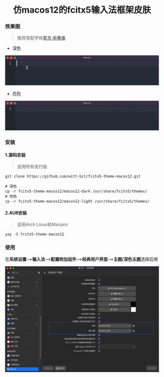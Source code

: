 <h1 align="center">仿macos12的fcitx5输入法框架皮肤</h1>


### 效果图

> 推荐搭配字体[苹方 中黑体](https://github.com/witt-bit/applePingFangFonts)

* 深色

<img src="./preview/dark.gif">

* 亮色

<img src="./preview/light.gif">

### 安装

#### 1.源码安装

> 适用所有发行版

```shell
git clone https://github.com/witt-bit/fcitx5-theme-macos12.git

# 深色
cp -r fcitx5-theme-macos12/macos12-dark /usr/share/fcitx5/themes/
# 亮色
cp -r fcitx5-theme-macos12/macos12-light /usr/share/fcitx5/themes/
```

#### 2.AUR安装

> 适用Arch Linux和Manjaro

```shell
yay -S fcitx5-theme-macos12
```

### 使用

在**系统设置**-->**输入法**-->**配置附加组件**-->**经典用户界面**-->**主题/深色主题**选择启用

<img src="./assets/kde-setting.png">

